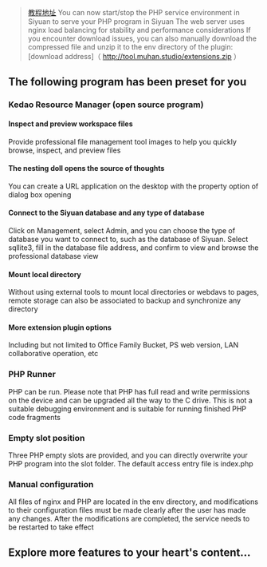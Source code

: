 > [教程地址](https://ld246.com/article/1701959780968)
> You can now start/stop the PHP service environment in Siyuan to serve your PHP program in Siyuan
> The web server uses nginx load balancing for stability and performance considerations
> If you encounter download issues, you can also manually download the compressed file and unzip it to the env directory of the plugin: [download address]（ http://tool.muhan.studio/extensions.zip ）
## The following program has been preset for you
### Kedao Resource Manager (open source program)
#### Inspect and preview workspace files
Provide professional file management tool images to help you quickly browse, inspect, and preview files
#### The nesting doll opens the source of thoughts
You can create a URL application on the desktop with the property option of dialog box opening
#### Connect to the Siyuan database and any type of database
Click on Management, select Admin, and you can choose the type of database you want to connect to, such as the database of Siyuan. Select sqllite3, fill in the database file address, and confirm to view and browse the professional database view
#### Mount local directory
Without using external tools to mount local directories or webdavs to pages, remote storage can also be associated to backup and synchronize any directory
#### More extension plugin options
Including but not limited to Office Family Bucket, PS web version, LAN collaborative operation, etc
### PHP Runner
PHP can be run. Please note that PHP has full read and write permissions on the device and can be upgraded all the way to the C drive. This is not a suitable debugging environment and is suitable for running finished PHP code fragments
### Empty slot position
Three PHP empty slots are provided, and you can directly overwrite your PHP program into the slot folder. The default access entry file is index.php
### Manual configuration
All files of nginx and PHP are located in the env directory, and modifications to their configuration files must be made clearly after the user has made any changes. After the modifications are completed, the service needs to be restarted to take effect
## Explore more features to your heart's content...